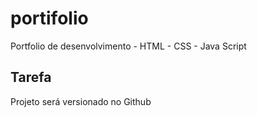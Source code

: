 # portifolio
Portfolio de desenvolvimento - HTML - CSS - Java Script

## Tarefa
Projeto será versionado no Github